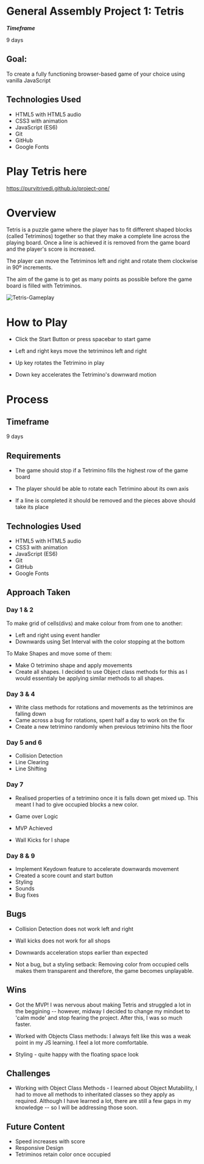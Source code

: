 # General Assembly Project 1: Tetris

***Timeframe***

9 days

## Goal:

To create a fully functioning browser-based game of your choice using vanilla JavaScript

## Technologies Used
* HTML5 with HTML5 audio
* CSS3 with animation
* JavaScript (ES6)
* Git
* GitHub
* Google Fonts


# Play Tetris here

https://purvitrivedi.github.io/project-one/





# Overview

Tetris is a puzzle game where the player has to fit different shaped blocks (called Tetriminos) together so that they make a complete line across the playing board. Once a line is achieved it is removed from the game board and the player's score is increased.

The player can move the Tetriminos left and right and rotate them clockwise in 90º increments.

The aim of the game is to get as many points as possible before the game board is filled with Tetriminos.

![Tetris-Gameplay](assets/TetrisGameplay.gif)


# How to Play

* Click the Start Button or press spacebar to start game

* Left and right keys move the tetriminos left and right

* Up key rotates the Tetrimino in play

* Down key accelerates the Tetrimino's downward motion


# Process

## Timeframe

9 days

## Requirements

* The game should stop if a Tetrimino fills the highest row of the game board

* The player should be able to rotate each Tetrimino about its own axis

* If a line is completed it should be removed and the pieces above should take its place


## Technologies Used
* HTML5 with HTML5 audio
* CSS3 with animation
* JavaScript (ES6)
* Git
* GitHub
* Google Fonts


## Approach Taken

### Day 1 & 2

To make grid of cells(divs) and make colour from from one to another:
* Left and right using event handler
* Downwards using Set Interval with the color stopping at the bottom

To Make Shapes and move some of them: 
* Make O tetrimino shape and apply movements
* Create all shapes. I decided to use Object class methods for this as I would essentialy be applying similar methods to all shapes.


### Day 3 & 4

* Write class methods for rotations and movements as the tetriminos are falling down 
* Came across a bug for rotations, spent half a day to work on the fix
* Create a new tetrimino randomly when previous tetrimino hits the floor

### Day 5 and 6

* Collision Detection
* Line Clearing
* Line Shifting

### Day 7

* Realised properties of a tetrimino once it is falls down get mixed up. This meant I had to give occupied blocks a new color. 

* Game over Logic
* MVP Achieved
* Wall Kicks for I shape


### Day 8 & 9

* Implement Keydown feature to accelerate downwards movement 
* Created a score count and start button
* Styling
* Sounds 
* Bug fixes


## Bugs

* Collision Detection does not work left and right
* Wall kicks does not work for all shops
* Downwards acceleration stops earlier than expected

* Not a bug, but a styling setback:  Removing color from occupied cells makes them transparent and therefore, the game becomes unplayable.

## Wins

* Got the MVP! I was nervous about making Tetris and struggled a lot in the beggining -- however, midway I decided to change my mindset to 'calm mode' and stop fearing the project. After this, I was so much faster.

* Worked with Objects Class methods: I always felt like this was a weak point in my JS learning. I feel a lot more comfortable.

* Styling - quite happy with the floating space look

## Challenges

* Working with Object Class Methods - I learned about Object Mutability, I had to move all methods to inheritated classes so they apply as required. Although I have learned a lot, there are still a few gaps in my knowledge -- so I will be addressing those soon.


## Future Content

* Speed increases with score
* Responsive Design
* Tetriminos retain color once occupied

